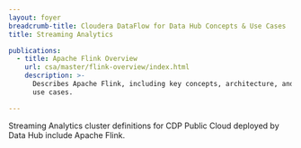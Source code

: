 ```yaml
---
layout: foyer
breadcrumb-title: Cloudera DataFlow for Data Hub Concepts & Use Cases
title: Streaming Analytics

publications:
  - title: Apache Flink Overview
    url: csa/master/flink-overview/index.html
    description: >-
      Describes Apache Flink, including key concepts, architecture, and
      use cases.

---
```


Streaming Analytics cluster definitions for CDP Public Cloud deployed by
Data Hub include Apache Flink.
